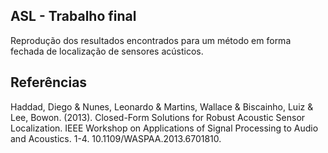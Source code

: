 ## ASL - Trabalho final

Reprodução dos resultados encontrados para um método em forma fechada de localização de sensores acústicos.
 
## Referências

Haddad, Diego & Nunes, Leonardo & Martins, Wallace & Biscainho, Luiz & Lee, Bowon. (2013). Closed-Form Solutions for Robust Acoustic Sensor Localization. IEEE Workshop on Applications of Signal Processing to Audio and Acoustics. 1-4. 10.1109/WASPAA.2013.6701810. 
